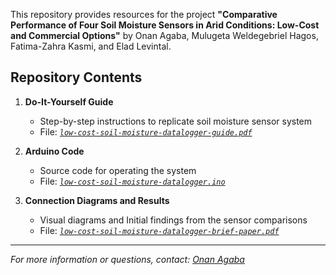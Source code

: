 This repository provides resources for the project **"Comparative Performance of Four Soil Moisture Sensors in Arid Conditions: Low-Cost and Commercial Options"** by Onan Agaba, Mulugeta Weldegebriel Hagos, Fatima-Zahra Kasmi, and Elad Levintal.

## Repository Contents

1. **Do-It-Yourself Guide**
   - Step-by-step instructions to replicate soil moisture sensor system  
   - File: *[`low-cost-soil-moisture-datalogger-guide.pdf`](./low-cost-soil-moisture-datalogger-guide.pdf)*

2. **Arduino Code**
   - Source code for operating the system  
   - File: *[`low-cost-soil-moisture-datalogger.ino`](./low-cost-soil-moisture-datalogger.ino)*

3. **Connection Diagrams and Results**
   - Visual diagrams and Initial findings from the sensor comparisons
   - File: *[`low-cost-soil-moisture-datalogger-brief-paper.pdf`](./low-cost-soil-moisture-datalogger-brief-paper.pdf)*

---

*For more information or questions, contact: [Onan Agaba](mailto:onanagaba@gmail.com)*

